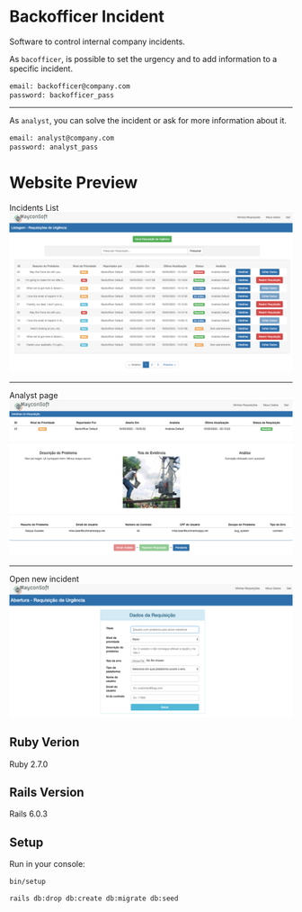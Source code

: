 # Backofficer Incident
Software to control internal company incidents.

As `bacofficer`, is possible to set the urgency and to add information to a specific incident.
```
email: backofficer@company.com
password: backofficer_pass
```
- - - - -
As `analyst`, you can solve the incident or ask for more information about it.
```
email: analyst@company.com
password: analyst_pass
```

# Website Preview
Incidents List
![](app/assets/images/readme/incident_list.png)

- - - - -

Analyst page
![](app/assets/images/readme/analyst_page.png)

- - - - -

Open new incident
![](app/assets/images/readme/new_incident.png)


## Ruby Verion
Ruby 2.7.0

## Rails Version
Rails 6.0.3

## Setup
Run in your console:
```
bin/setup
```
```
rails db:drop db:create db:migrate db:seed
```
